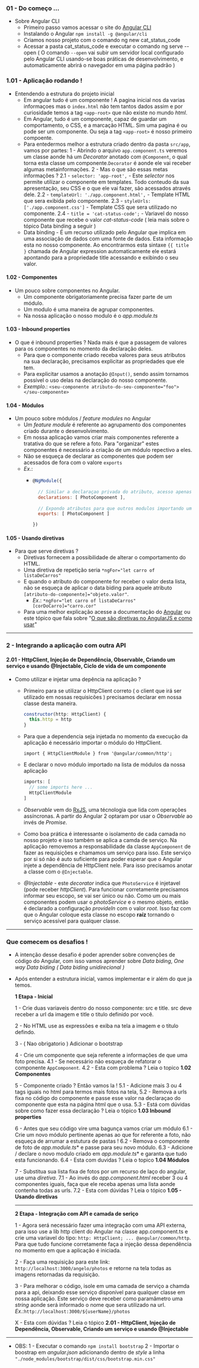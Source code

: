 ### 01 - Do começo ...

* Sobre Angular CLI
  - Primeiro passo vamos acessar o site do [Angular CLI](https://cli.angular.io/)
  - Instalando o Angular ```npm install -g @angular/cli```
  - Criamos nosso projeto com o comando ng new cat_status_code
  - Acessar a pasta cat_status_code e executar o comando ng serve --open ( O comando ```--open``` vai subir um servidor local configurado pelo Angular CLI usando-se boas práticas de desenvolvimento, e automaticamente abrirá o navegador em uma página padrão )

### 1.01 - Aplicação rodando !

  * Entendendo a estrutura do projeto inicial
    - Em angular tudo é um componente ! A pagina inicial nos da varias informaçoes mas o ```index.html``` não tem tantos dados assim e por curiosidade temos a tag ```<app-root>``` que não existe no mundo *html*. 
    - Em Angular, tudo é um componente, capaz de guardar um comportamento, o CSS, e a marcação HTML. Sim uma pagina é ou pode ser um componente. Ou seja a tag ```<app-root>``` é nosso primeiro compoente.
    - Para entedermos melhor a estrutura criado dentro da pasta ```src/app```, vamos por partes:
       1 - Abrindo o arquivo ```app.component.ts``` veremos um classe aonde há um *Decorator* anotado com ```@Component```, o qual torna esta classe um componente.```Decorator``` é aonde ele vai receber algumas metainformações.
       2 - Mas o que são essas metas informações ? 
        2.1 - ```selector: 'app-root',``` - Este *selector* nos permite utilizar o componente em templates. Todo conteudo da sua apresentação, seu CSS e o que ele vai fazer, são acessados através dele.
        2.2 - ```templateUrl: './app.component.html',``` - Template HTML que sera exibida pelo componente.
        2.3 - ```styleUrls: ['./app.component.css']``` - Template CSS que sera utilizado no componente.
        2.4 - ```title = 'cat-status-code';``` - Variavel do nosso componente que recebe o valor *cat-status-code* ( leia mais sobre o tópico Data binding a seguir )
    - Data binding - É um recurso utilizado pelo Angular que implica em uma associação de dados com uma fonte de dados. Esta informação esta no nosso componente. Ao encontrarmos esta sintaxe ```{{ title }``` chamada de Angular expression automaticamente ele estará apontando para a propriedade title acessando e exibindo o seu valor.

#### 1.02 - Componentes
  * Um pouco sobre componentes no Angular.
    - Um componente obrigatoriamente precisa fazer parte de um módulo.
    - Um modulo é uma maneira de agrupar componentes.
    - Na nossa aplicação  o nosso modulo é o *app.module.ts*

#### 1.03 - Inbound properties
  * O que é inbound properties ? Nada mais é que a passagem de valores para os componentes no momento da declaração deles.
    - Para que o componente criado receba valores para seus atributos na sua declaração, precisamos explicitar as propriedades que ele tem.
    - Para explicitar usamos a anotação ```@Input()```, sendo assim tornamos possível o uso delas na declaração do nosso componente.
    - *Exemplo*.: ```<seu-componente atributo-do-seu-componente="foo"></seu-componente>```

#### 1.04 - Módulos
  * Um pouco sobre módulos / *feature modules* no Angular 
    - Um *feature module* é referente ao agrupamento dos componentes criado durante o desenvolvimento.
    - Em nossa aplicação vamos criar mais componentes referente a tratativa do que se refere a foto. Para "organizar" estes componentes é necessário a criação de um módulo repectivo a eles.
    - Não se esqueça de declarar as componentes que podem ser acessados de fora com o valore ```exports```
    - *Ex*.:
      - ```javascript 
        @NgModule({
          
          // Similar a declaraçao privada do atributo, acesso apenas a componentes que conversam entre si
          declarations: [ PhotoComponent ],
          
          // Expondo atributos para que outros modulos importando um modulo que usa este componente possa ter acesso a este atributo
          exports: [ PhotoComponent ]

        })
        ```

#### 1.05 - Usando diretivas
  * Para que serve diretivas ?
    - Diretivas fornecem a possibilidade de alterar o comportamento do HTML.
    - Uma diretiva de repetição seria ```*ngFor="let carro of listaDeCarros"```
    - E quando o atributo do componente for receber o valor desta lista, não se esqueça de aplicar o data biding para aquele atributo ```[atributo-do-componente]="objeto.valor"```.
      - *Ex*.: ```*ngFor="let carro of listaDeCarros" [corDoCarro]="carro.cor"```
    - Para uma melhor explicação acesse a documentação do [Angular](https://angular.io/guide/attribute-directives) ou este tópico que fala sobre "[O que são diretivas no AngularJS e como usar](https://www.portalgsti.com.br/2017/08/o-que-sao-diretivas-no-angularjs-e-como-usar.html)"

--- 

### 2 - Integrando a aplicação com outra API

#### 2.01 - HttpClient, Injeção de Dependência, Observable, Criando um serviço e usando @Injectable, Ciclo de vida de um componente
  * Como utilizar e injetar uma depência na aplicação ?
    - Primeiro para se utilizar o HttpClient correto ( o client que irá ser utilizado em nossas requisicões ) precisamos declarar em nossa classe desta maneira.
      ```javascript
      constructor(http: HttpClient) {
        this.http = http
      }
      ```
    - Para que a dependencia seja injetada no momento da execução da aplicação é necessário importar o módulo do HttpClient.
      ```javascritp
      import { HttpClientModule } from '@angular/common/http';
      ```
    - E declarar o novo módulo importado na lista de módulos da nossa aplicação
      ```javascript
      imports: [
        // some imports here ...
        HttpClientModule
      ]
      ```
    -  *Observable* vem do [RxJS](https://rxjs-dev.firebaseapp.com/guide/observable), uma técnologia que lida com operações assíncronas. A partir do Angular 2 optaram por usar o *Observable* ao invés de *Promise*. 

    - Como boa prática é interessante o isolamento de cada camada no nosso projeto e isso também se aplica a camda de serviço. Na aplicação removemos a responsabilidade da classe ```AppComponent``` de fazer as requisições e chamamos um serviço para isso. Este serviço por si só não é auto suficiente para poder esperar que o Angular injete a dependência de HttpClient nele. Para isso precisamos anotar a classe com o ```@Injectable```.

    - *@Injectable* - este *decorator* indica que ```PhotoService``` é injetavel (pode receber *httpClient*). Para funcionar corretamente precisamos informar seu escopo, se vai ser único ou não. Como um ou mais componentes podem usar o *photoService* e o mesmo objeto, então é declarado a configuração *provideIn* com o valor *root*. Isso faz com que o Angular coloque esta classe no escopo **raíz** tornando o serviço acessível para qualquer classe. 

--- 
### Que comecem os desafios !
 - A intenção desse desafio é poder aprender sobre convenções de código do Angular, com isso vamos aprender sobre *Data biding*, *One way Data biding ( Data biding unidirecional )*

  * Após entender a estrutura inicial, vamos implementar e ir além do que ja temos.
    
    **1 Etapa - Inicial**

    1 - Crie duas variaveis dentro do nosso componente: src e title. src deve receber a url da imagem e title o titulo definido por você.
    
    2 - No HTML use as expressões e exiba na tela a imagem e o titulo defindo.
    
    3 - ( Nao obrigatorio ) Adicionar o bootstrap
    
    4 - Crie um componente que seja referente a informações de que uma foto precisa.
      4.1 - Se necessário não esqueça de refatorar o componente ```AppComponent```.
      4.2 - Esta com problema ? Leia o topico **1.02 Componentes**
    
    5 - Componente criado ? Então vamos la ! 
      5.1 - Adicione mais 3 ou 4 tags iguais no html para termos mais fotos na tela, 
      5.2 - Remova a urls fixa no código do componente e passe esse valor na declaraçao do componente que esta na página html que o usa.
      5.3 - Está com dúvidas sobre como fazer essa declaração ? Leia o tópico **1.03 Inbound properties**
    
    6 - Antes que seu código vire uma bagunça vamos criar um módulo
      6.1 - Crie um novo módulo pertinente apenas ao que for referente a foto, não esqueça de arrumar a estutura de pastas !
      6.2 - Remova o componente de foto de *app.module.ts** e passe para seu novo módulo.
      6.3 - Adicione / declare o novo modulo criado em *app.module.ts** e garanta que tudo esta funcionando.
      6.4 - Esta com duvidas ? Leia o topico **1.04 Módulos**
    
    7 - Substitua sua lista fixa de fotos por um recurso de laço do angular, use uma *diretiva*.
      7.1 - Ao invés do *app.component.html* receber 3 ou 4 componentes iguais, faça que ele receba apenas uma lista aonde contenha todas as urls.
      7.2 - Esta com  dúvidas ? Leia o tópico **1.05 - Usando diretivas** 

    ---

    **2 Etapa - Integração com API e camada de seriço**

    1 - Agora será necessário fazer uma integração com uma API externa, para isso use a lib http client do Angular na classe app.component.ts e crie uma variavel do tipo: ```http: HttpClient; ... @angular/common/http```. Para que tudo funcione corretamente faça a injeção dessa dependência no momento em que a aplicação é iniciada.

    2 - Faça uma requisição para este link: ```http://localhost:3000/angelo/photos``` e retorne na tela todas as imagens retornadas da requisição. 

    3 - Para melhorar o código, isole em uma camada de serviço a chamda para a api, deixando esse serviço disponível para qualquer classe em nossa aplicação. Este serviço deve receber como paramâmetro uma *string* aonde será informado o nome que sera utilizado na url. *Ex*.:```http://localhost:3000/${userName}/photos```

    X - Esta com dúvidas ? Leia o tópico **2.01 - HttpClient, Injeção de Dependência, Observable, Criando um serviço e usando @Injectable**

---

  * OBS: 
    1 - Executar o comando ```npm install bootstrap```
    2 - Importar o boostrap em *angular.json* adicionando dentro de *style* a linha ```"./node_modules/bootstrap/dist/css/bootstrap.min.css"```
